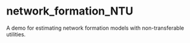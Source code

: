 # network_formation_NTU
A demo for estimating network formation models with non-transferable utilities.
